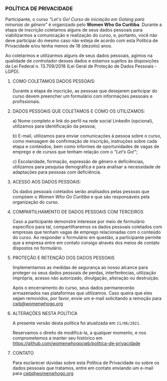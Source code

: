 ### POLÍTICA DE PRIVACIDADE

Participante, o curso _“Let's Go! Curso de iniciação em Golang para minorias de gênero”_ é organizado pelo __Women Who Go Curitiba__. Durante a etapa de inscrição coletamos alguns de seus dados pessoais para viabilizarmos a comunicação e realização do curso, e, portanto, você não deve participar do mesmo caso não esteja de acordo com esta Política de Privacidade e/ou tenha menos de 18 (dezoito) anos.

Ao coletarmos e utilizarmos alguns de seus dados pessoais, agimos na qualidade de _controlador_ desses dados e estamos sujeitos às disposições da Lei Federal n. 13.709/2018 (Lei Geral de Proteção de Dados Pessoais - LGPD).

1. COMO COLETAMOS DADOS PESSOAIS:

   Durante a etapa de inscrição, as pessoas que desejarem participar do curso devem preencher um formulário com informações pessoais e profissionais.

2. DADOS PESSOAIS QUE COLETAMOS E COMO OS UTILIZAMOS:

   a) Nome completo e link do perfil na rede social LinkedIn (opcional), utilizamos para identificação da pessoa;
   
   b) E-mail, utilizamos para enviar comunicações à pessoa sobre o curso, como mensagem de confirmação de inscrição, instruções sobre cada etapa e conteúdos, bem como informes de oportunidades de vagas de emprego e de cursos que tenham relação com o _“Let’s Go!”_;
   
   c) Escolaridade, formação, expressão de gênero e deficiências, utilizamos para pesquisa demográfica e para analisar a necessidade de adaptações para pessoas com deficiência.

3. ACESSO AOS DADOS PESSOAIS:

   Os dados pessoais coletados serão analisados pelas pessoas que compõem o _Women Who Go Curitiba_ e que são responsáveis pela organização do curso.

4. COMPARTILHAMENTO DE DADOS PESSOAIS COM TERCEIROS

   Caso a participante demonstre interesse por meio de formulário específico para tal, compartilharemos os dados pessoais coletados com empresas que tenham vagas de emprego relacionadas com o conteúdo do curso. Ao responder o formulário em questão, a participante permite que a empresa entre em contato consigo através dos meios de contato dispostos no formulário.

5. PROTEÇÃO E RETENÇÃO DOS DADOS PESSOAIS

   Implementamos as medidas de segurança ao nosso alcance para proteger os seus dados pessoais de perdas, interferências, utilização imprópria, acesso não autorizado, divulgação, alteração ou destruição.

   Após o encerramento do curso, seus dados permanecerão armazenados nas plataformas que utilizamos. Caso queira que eles sejam removidos, por favor, envie um e-mail solicitando a remoção para cwb@womenwhogo.org

6. ALTERAÇÕES NESTA POLÍTICA

   A presente versão desta política foi atualizada em `21/06/2021`.

   Reservamos o direito de modificá-la, a qualquer momento, e nos comprometemos a manter seu histórico em https://github.com/womenwhogocwb/politica-de-privacidade

7. CONTATO

   Para esclarecer dúvidas sobre esta Política de Privacidade ou sobre os dados pessoais que tratamos, entre em contato enviando um e-mail para cwb@womenwhogo.org

